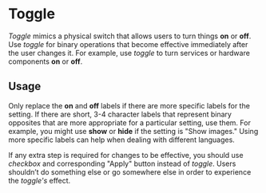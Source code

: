 # Toggle
*Toggle* mimics a physical switch that allows users to turn things **on** or **off**. Use *toggle* for binary operations that become effective immediately after the user changes it. For example, use *toggle* to turn services or hardware components **on** or **off**.

## Usage
Only replace the **on** and **off** labels if there are more specific labels for the setting. If there are short, 3-4 character labels that represent binary opposites that are more appropriate for a particular setting, use them. For example, you might use **show** or **hide** if the setting is "Show images." Using more specific labels can help when dealing with different languages.

If any extra step is required for changes to be effective, you should use *checkbox* and corresponding "Apply" button instead of *toggle*. Users shouldn’t do something else or go somewhere else in order to experience the *toggle's* effect.
